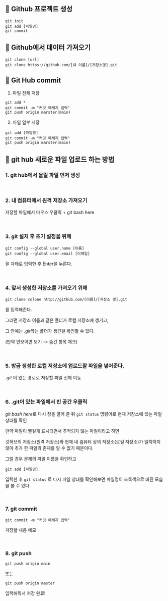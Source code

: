 ## 📌 Github 프로젝트 생성
```
git init
git add [파일명]
git commit
```

## 📌 Github에서 데이터 가져오기
   ```
git clone [url]
git clone https://github.com/[내 이름]/[저장소명].git
  ```
  
  
## 📌 Git Hub commit

1. 파일 전체 저장

```
git add *
git commit -m "커밋 메세지 입력"
git push origin marster(main)
```

2. 파일 일부 저장

```
git add [파일명]
git commit -m "커밋 메세지 입력"
git push origin marster(main)
```

## 📌 git hub 새로운 파일 업로드 하는 방법


### 1. git hub에서 올릴 파일 먼저 생성

</br>

### 2. 내 컴퓨터에서 원격 저장소 가져오기

저장할 파일에서 마우스 우클릭 + git bash here

</br>

### 3. git 설치 후 초기 설정을 위해

 
```
git config --global user.name [이름]
git config --global user.email [이메일]
```
 

을 차례로 입력한 후 Enter을 누른다.

</br>

### 4. 앞서 생성한 저장소를 가져오기 위해 
```
git clone colone http://github.com/[이름]/[저장소 명].git
```
 

를 입력해준다.

그러면 저장소 이름과 같은 폴더가 로컬 저장소에 생기고,

그 안에는 *.git*라는 폴더가 생긴걸 확인할 수 있다.

(만약 안보이면 보기 -> 숨긴 항목 체크)

</br>

### 5. 방금 생성한 로컬 저장소에 업로드할 파일을 넣어준다.

*.git* 이 있는 경로로 저장할 파일 전체 이동

</br>

### 6. .git이 있는 파일에서 빈 공간 우클릭

 *git bash here*로 다시 창을 열어 준 뒤 ```git status``` 명령어로 현재 저장소에 있는 파일 상태를 확인

 
만약 파일이 빨갛게 표시되면서 추적되지 않는 파일이라고 하면

깃허브의 저장소(원격 저장소)와 현재 내 컴퓨터 상의 저장소(로컬 저장소)가 일치하지 않아 추가 한 파일의 존재를 알 수 없기 때문이다.


그럴 경우 문제의 파일 이름을 확인하고
```
git add [파일명]
```
입력한 후 ```git status``` 로 다시 파일 상태를 확인해보면 파일명이 초록색으로 바뀐 모습을 볼 수 있다.

</br>

### 7. git commit
```
git commit -m "커밋 메세지 입력"
```
저장할 내용 메모

</br>

### 8. git push
```
git push origin main
```

또는

```
git push origin master
```
입력해줘서 저장 완료!
